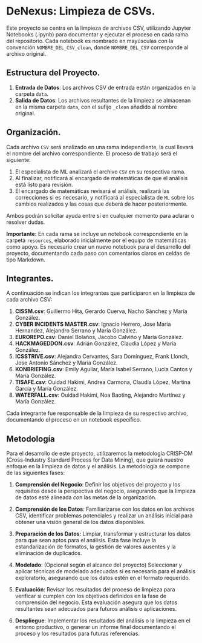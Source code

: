 # DeNexus: Limpieza de CSVs.

Este proyecto se centra en la limpieza de archivos CSV, utilizando Jupyter Notebooks (.ipynb) para documentar y ejecutar el proceso en cada rama del repositorio. Cada notebook es nombrado en mayúsculas con la convención `NOMBRE_DEL_CSV_clean`, donde `NOMBRE_DEL_CSV` corresponde al archivo original.

## Estructura del Proyecto.

1. **Entrada de Datos**: Los archivos CSV de entrada están organizados en la carpeta `data`.
2. **Salida de Datos**: Los archivos resultantes de la limpieza se almacenan en la misma carpeta `data`, con el sufijo `_clean` añadido al nombre original.

## Organización.

Cada archivo `CSV` será analizado en una rama independiente, la cual llevará el nombre del archivo correspondiente. El proceso de trabajo será el siguiente:

1. El especialista de ML analizará el archivo `CSV` en su respectiva rama.
2. Al finalizar, notificará al encargado de matemáticas de que el análisis está listo para revisión.
3. El encargado de matemáticas revisará el análisis, realizará las correcciones si es necesario, y notificará al especialista de `ML` sobre los cambios realizados y las cosas que deberá de hacer posteriormente.

Ambos podrán solicitar ayuda entre sí en cualquier momento para aclarar o resolver dudas.

**Importante:** En cada rama se incluye un notebook correspondiente en la carpeta `resources`, elaborado inicialmente por el equipo de matemáticas como apoyo. Es necesario crear un nuevo notebook para el desarrollo del proyecto, documentando cada paso con comentarios claros en celdas de tipo Markdown.

## Integrantes.
A continuación se indican los integrantes que participaron en la limpieza de cada archivo CSV:

1. **CISSM.csv**: Guillermo Hita, Gerardo Cuerva, Nacho Sánchez y María González.
2. **CYBER INCIDENTS MASTER.csv**: Ignacio Herrero, Jose Maria Hernandez, Alejandro Serrano y María González.
3. **EUROREPO.csv**: Daniel Bolaños, Jacobo Calviño y María González.
4. **HACKMAGEDDON.csv**: Adrián González, Claudia López y María González.
5. **ICSSTRIVE.csv**: Alejandra Cervantes, Sara Domínguez, Frank Llonch, Jose Antonio Sánchez y María González.
6. **KONBRIEFING.csv**: Emily Aguilar, María Isabel Serrano, Lucia Cantos y María González.
7. **TISAFE.csv**: Ouidad Hakimi, Andrea Carmona, Claudia López, Martina García y María González.
8. **WATERFALL.csv**: Ouidad Hakimi, Noa Baoting, Alejandro Martínez y María González.

Cada integrante fue responsable de la limpieza de su respectivo archivo, documentando el proceso en un notebook específico.

## Metodología
Para el desarrollo de este proyecto, utilizaremos la metodología CRISP-DM (Cross-Industry Standard Process for Data Mining), que guiará nuestro enfoque en la limpieza de datos y el análisis. La metodología se compone de las siguientes fases:

1. **Comprensión del Negocio**:
Definir los objetivos del proyecto y los requisitos desde la perspectiva del negocio, asegurando que la limpieza de datos esté alineada con las metas de la organización.

2. **Comprensión de los Datos**:
Familiarizarse con los datos en los archivos CSV, identificar problemas potenciales y realizar un análisis inicial para obtener una visión general de los datos disponibles.

3. **Preparación de los Datos**:
Limpiar, transformar y estructurar los datos para que sean aptos para el análisis. Esta fase incluye la estandarización de formatos, la gestión de valores ausentes y la eliminación de duplicados.

4. **Modelado**:
(Opcional según el alcance del proyecto) Seleccionar y aplicar técnicas de modelado adecuadas si es necesario para el análisis exploratorio, asegurando que los datos estén en el formato requerido.

5. **Evaluación**:
Revisar los resultados del proceso de limpieza para verificar si cumplen con los objetivos definidos en la fase de comprensión del negocio. Esta evaluación asegura que los datos resultantes sean adecuados para futuros análisis o aplicaciones.

6. **Despliegue**:
Implementar los resultados del análisis o la limpieza en el entorno productivo, o generar un informe final documentando el proceso y los resultados para futuras referencias.


